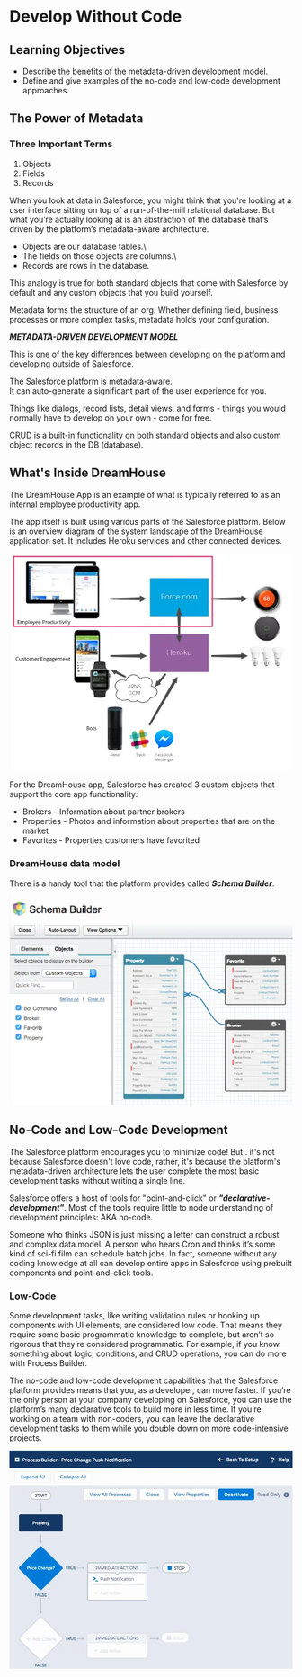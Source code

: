 # Develop Without Code

## Learning Objectives

- Describe the benefits of the metadata-driven development model.
- Define and give examples of the no-code and low-code development approaches.

## The Power of Metadata

### Three Important Terms

1. Objects
2. Fields
3. Records

When you look at data in Salesforce, you might think that you're looking at a user interface sitting on top of a run-of-the-mill relational database. But what you’re actually looking at is an abstraction of the database that’s driven by the platform’s metadata-aware architecture.

- Objects are our database tables.\
- The fields on those objects are columns.\
- Records are rows in the database.

This analogy is true for both standard objects that come with Salesforce by default and any custom objects that you build yourself.

Metadata forms the structure of an org. Whether defining field, business processes or more complex tasks, metadata holds your configuration.

***METADATA-DRIVEN DEVELOPMENT MODEL***

This is one of the key differences between developing on the platform and developing outside of Salesforce.

The Salesforce platform is metadata-aware.\
It can auto-generate a significant part of the user experience for you.

Things like dialogs, record lists, detail views, and forms - things you would normally have to develop on your own - come for free.

CRUD is a built-in functionality on both standard objects and also custom object records in the DB (database).

## What's Inside DreamHouse

The DreamHouse App is an example of what is typically referred to as an internal employee productivity app.

The app itself is built using various parts of the Salesforce platform. Below is an overview diagram of the system landscape of the DreamHouse application set. It includes Heroku services and other connected devices.

![DreamHouse Application Set](/assets/DreamHouse-app-set.png)

For the DreamHouse app, Salesforce has created 3 custom objects that support the core app functionality:

- Brokers - Information about partner brokers
- Properties - Photos and information about properties that are on the market
- Favorites - Properties customers have favorited

### DreamHouse data model

There is a handy tool that the platform provides called ***Schema Builder***.

![schema builder example](/assets/schema-builder-example.png)

## No-Code and Low-Code Development

The Salesforce platform encourages you to minimize code! But.. it's not because Salesforce doesn't love code, rather, it's because the platform's metadata-driven architecture lets the user complete the most basic development tasks without writing a single line.

Salesforce offers a host of tools for "point-and-click" or ***"declarative-development"***. Most of the tools require little to node understanding of development principles: AKA no-code.

Someone who thinks JSON is just missing a letter can construct a robust and complex data model. A person who hears Cron and thinks it’s some kind of sci-fi film can schedule batch jobs. In fact, someone without any coding knowledge at all can develop entire apps in Salesforce using prebuilt components and point-and-click tools.

### Low-Code

Some development tasks, like writing validation rules or hooking up components with UI elements, are considered low code. That means they require some basic programmatic knowledge to complete, but aren’t so rigorous that they’re considered programmatic. For example, if you know something about logic, conditions, and CRUD operations, you can do more with Process Builder.

The no-code and low-code development capabilities that the Salesforce platform provides means that you, as a developer, can move faster. If you’re the only person at your company developing on Salesforce, you can use the platform’s many declarative tools to build more in less time. If you’re working on a team with non-coders, you can leave the declarative development tasks to them while you double down on more code-intensive projects.

![prcoess builder example](/assets/process-builder-example.png)

